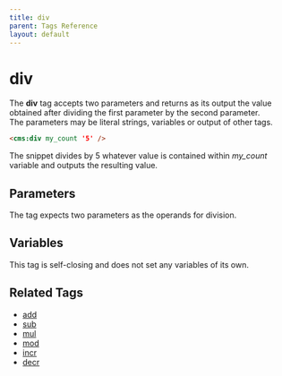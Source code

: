 ```yaml
---
title: div
parent: Tags Reference
layout: default
---
```


# div

The **div** tag accepts two parameters and returns as its output the value obtained after dividing the first parameter by the second parameter.<br/>
The parameters may be literal strings, variables or output of other tags.

```html
<cms:div my_count '5' />
```

The snippet divides by 5 whatever value is contained within *my_count* variable and outputs the resulting value.

## Parameters

The tag expects two parameters as the operands for division.

## Variables

This tag is self-closing and does not set any variables of its own.

## Related Tags

* [add](./add.html)
* [sub](./sub.html)
* [mul](./mul.html)
* [mod](./mod.html)
* [incr](./incr.html)
* [decr](./decr.html)
